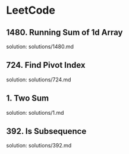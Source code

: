 # LeetCode

## 1480. Running Sum of 1d Array

solution: solutions/1480.md

## 724. Find Pivot Index

solution: solutions/724.md

## 1. Two Sum

solution: solutions/1.md

## 392. Is Subsequence

solution: solutions/392.md

